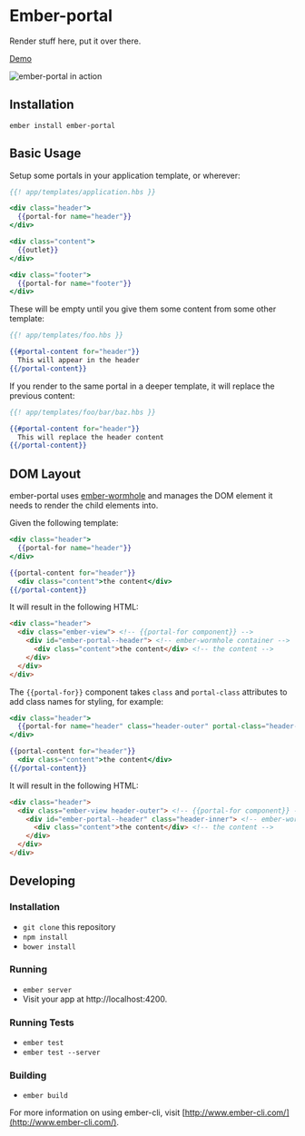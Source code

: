 # Ember-portal

Render stuff here, put it over there.

[Demo](http://minutebase.github.io/ember-portal)

![ember-portal in action](https://raw.githubusercontent.com/minutebase/ember-portal/master/demo.gif)

## Installation

```
ember install ember-portal
```

## Basic Usage

Setup some portals in your application template, or wherever:

```hbs
{{! app/templates/application.hbs }}

<div class="header">
  {{portal-for name="header"}}
</div>

<div class="content">
  {{outlet}}
</div>

<div class="footer">
  {{portal-for name="footer"}}
</div>
```

These will be empty until you give them some content from some other template:

```hbs
{{! app/templates/foo.hbs }}

{{#portal-content for="header"}}
  This will appear in the header
{{/portal-content}}
```

If you render to the same portal in a deeper template, it will replace the
previous content:

```hbs
{{! app/templates/foo/bar/baz.hbs }}

{{#portal-content for="header"}}
  This will replace the header content
{{/portal-content}}
```

## DOM Layout

ember-portal uses [ember-wormhole](https://github.com/yapplabs/ember-wormhole) and manages the DOM element it needs to render the child elements into.

Given the following template:

```hbs
<div class="header">
  {{portal-for name="header"}}
</div>

{{portal-content for="header"}}
  <div class="content">the content</div>
{{/portal-content}}
```

It will result in the following HTML:

```html
<div class="header">
  <div class="ember-view"> <!-- {{portal-for component}} -->
    <div id="ember-portal--header"> <!-- ember-wormhole container -->
      <div class="content">the content</div> <!-- the content -->
    </div>
  </div>
</div>
```

The `{{portal-for}}` component takes `class` and `portal-class` attributes to add class names for styling, for example:

```hbs
<div class="header">
  {{portal-for name="header" class="header-outer" portal-class="header-inner"}}
</div>

{{portal-content for="header"}}
  <div class="content">the content</div>
{{/portal-content}}
```

It will result in the following HTML:

```html
<div class="header">
  <div class="ember-view header-outer"> <!-- {{portal-for component}} -->
    <div id="ember-portal--header" class="header-inner"> <!-- ember-wormhole container -->
      <div class="content">the content</div> <!-- the content -->
    </div>
  </div>
</div>
```

## Developing

### Installation

* `git clone` this repository
* `npm install`
* `bower install`

### Running

* `ember server`
* Visit your app at http://localhost:4200.

### Running Tests

* `ember test`
* `ember test --server`

### Building

* `ember build`

For more information on using ember-cli, visit [http://www.ember-cli.com/](http://www.ember-cli.com/).
